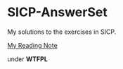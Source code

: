 SICP-AnswerSet
==============

My solutions to the exercises in SICP.

[My Reading Note](http://eggfan.org/modern-magic)

under **WTFPL**
